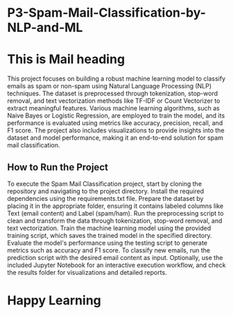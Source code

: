 # P3-Spam-Mail-Classification-by-NLP-and-ML

<h1> This is Mail heading</h1>

<p>This project focuses on building a robust machine learning model to classify emails as spam or non-spam using Natural Language Processing (NLP) techniques. The dataset is preprocessed through tokenization, stop-word removal, and text vectorization methods like TF-IDF or Count Vectorizer to extract meaningful features. Various machine learning algorithms, such as Naive Bayes or Logistic Regression, are employed to train the model, and its performance is evaluated using metrics like accuracy, precision, recall, and F1 score. The project also includes visualizations to provide insights into the dataset and model performance, making it an end-to-end solution for spam mail classification.</p>

<h2>How to Run the Project</h2>

<p>To execute the Spam Mail Classification project, start by cloning the repository and navigating to the project directory. Install the required dependencies using the requirements.txt file. Prepare the dataset by placing it in the appropriate folder, ensuring it contains labeled columns like Text (email content) and Label (spam/ham). Run the preprocessing script to clean and transform the data through tokenization, stop-word removal, and text vectorization. Train the machine learning model using the provided training script, which saves the trained model in the specified directory. Evaluate the model's performance using the testing script to generate metrics such as accuracy and F1 score. To classify new emails, run the prediction script with the desired email content as input. Optionally, use the included Jupyter Notebook for an interactive execution workflow, and check the results folder for visualizations and detailed reports.</p>

# Happy Learning
